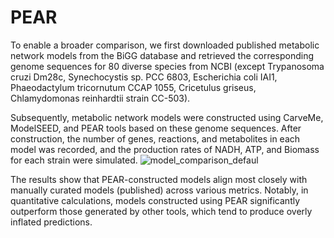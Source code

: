# PEAR
To enable a broader comparison, we first downloaded published metabolic network models from the BiGG database and retrieved the corresponding genome sequences for 80 diverse species from NCBI (except Trypanosoma cruzi Dm28c, Synechocystis sp. PCC 6803, Escherichia coli IAI1, Phaeodactylum tricornutum CCAP 1055, Cricetulus griseus, Chlamydomonas reinhardtii strain CC-503). 

Subsequently, metabolic network models were constructed using CarveMe, ModelSEED, and PEAR tools based on these genome sequences. After construction, the number of genes, reactions, and metabolites in each model was recorded, and the production rates of NADH, ATP, and Biomass for each strain were simulated. 
![model_comparison_defaul](https://github.com/user-attachments/assets/496e660b-345b-4d01-a154-df563e75f478)

The results show that PEAR-constructed models align most closely with manually curated models (published) across various metrics. Notably, in quantitative calculations, models constructed using PEAR significantly outperform those generated by other tools, which tend to produce overly inflated predictions. 
